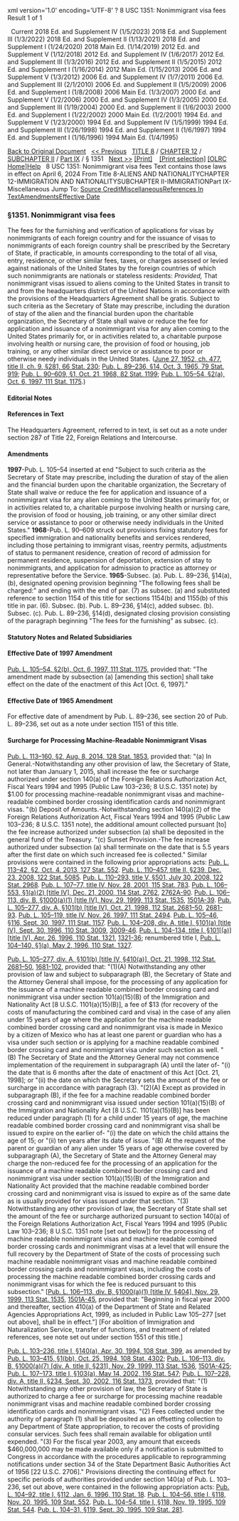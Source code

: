 xml version='1.0' encoding='UTF-8' ?
8 USC 1351: Nonimmigrant visa fees
 Result 1 of 1
 
  
  Current
2018 Ed. and Supplement IV (1/5/2023)
2018 Ed. and Supplement III (1/3/2022)
2018 Ed. and Supplement II (1/13/2021)
2018 Ed. and Supplement I (1/24/2020)
2018 Main Ed. (1/14/2019)
2012 Ed. and Supplement V (1/12/2018)
2012 Ed. and Supplement IV (1/6/2017)
2012 Ed. and Supplement III (1/3/2016)
2012 Ed. and Supplement II (1/5/2015)
2012 Ed. and Supplement I (1/16/2014)
2012 Main Ed. (1/15/2013)
2006 Ed. and Supplement V (1/3/2012)
2006 Ed. and Supplement IV (1/7/2011)
2006 Ed. and Supplement III (2/1/2010)
2006 Ed. and Supplement II (1/5/2009)
2006 Ed. and Supplement I (1/8/2008)
2006 Main Ed. (1/3/2007)
2000 Ed. and Supplement V (1/2/2006)
2000 Ed. and Supplement IV (1/3/2005)
2000 Ed. and Supplement III (1/19/2004)
2000 Ed. and Supplement II (1/6/2003)
2000 Ed. and Supplement I (1/22/2002)
2000 Main Ed. (1/2/2001)
1994 Ed. and Supplement V (1/23/2000)
1994 Ed. and Supplement IV (1/5/1999)
1994 Ed. and Supplement III (1/26/1998)
1994 Ed. and Supplement II (1/6/1997)
1994 Ed. and Supplement I (1/16/1996)
1994 Main Ed. (1/4/1995)
  
 
  
[Back to Original Document](/view.xhtml;jsessionid=F5A3E66F2F06A463F914A9E8EEB7B6AB)
 
[<< Previous](#)
  
 [TITLE 8](/view.xhtml;jsessionid=F5A3E66F2F06A463F914A9E8EEB7B6AB?req=granuleid%3AUSC-prelim-title8&saved=%7CZ3JhbnVsZWlkOlVTQy1wcmVsaW0tdGl0bGU4LXNlY3Rpb24xMzUx%7C%7C%7C0%7Cfalse%7Cprelim&edition=prelim) / [CHAPTER 12](/view.xhtml;jsessionid=F5A3E66F2F06A463F914A9E8EEB7B6AB?req=granuleid%3AUSC-prelim-title8-chapter12&saved=%7CZ3JhbnVsZWlkOlVTQy1wcmVsaW0tdGl0bGU4LXNlY3Rpb24xMzUx%7C%7C%7C0%7Cfalse%7Cprelim&edition=prelim) / [SUBCHAPTER II](/view.xhtml;jsessionid=F5A3E66F2F06A463F914A9E8EEB7B6AB?req=granuleid%3AUSC-prelim-title8-chapter12-subchapter2&saved=%7CZ3JhbnVsZWlkOlVTQy1wcmVsaW0tdGl0bGU4LXNlY3Rpb24xMzUx%7C%7C%7C0%7Cfalse%7Cprelim&edition=prelim) / [Part IX](/view.xhtml;jsessionid=F5A3E66F2F06A463F914A9E8EEB7B6AB?req=granuleid%3AUSC-prelim-title8-chapter12-subchapter2-part9&saved=%7CZ3JhbnVsZWlkOlVTQy1wcmVsaW0tdGl0bGU4LXNlY3Rpb24xMzUx%7C%7C%7C0%7Cfalse%7Cprelim&edition=prelim) / § 1351
  
 [Next >>](#)
[[Print]](#)
   
 [[Print selection]](#)
[[OLRC Home]](/browse.xhtml;jsessionid=F5A3E66F2F06A463F914A9E8EEB7B6AB)[Help](/navHelp.xhtml;jsessionid=F5A3E66F2F06A463F914A9E8EEB7B6AB)
 
8 USC 1351: Nonimmigrant visa fees
Text contains those laws in effect on April 6, 2024
From Title 8-ALIENS AND NATIONALITYCHAPTER 12-IMMIGRATION AND NATIONALITYSUBCHAPTER II-IMMIGRATIONPart IX-Miscellaneous
Jump To: [Source Credit](#sourcecredit)[Miscellaneous](#miscellaneous-note)[References In Text](#referenceintext-note)[Amendments](#amendment-note)[Effective Date](#effectivedate-amendment-note)
### §1351. Nonimmigrant visa fees
The fees for the furnishing and verification of applications for visas by nonimmigrants of each foreign country and for the issuance of visas to nonimmigrants of each foreign country shall be prescribed by the Secretary of State, if practicable, in amounts corresponding to the total of all visa, entry, residence, or other similar fees, taxes, or charges assessed or levied against nationals of the United States by the foreign countries of which such nonimmigrants are nationals or stateless residents: *Provided,* That nonimmigrant visas issued to aliens coming to the United States in transit to and from the headquarters district of the United Nations in accordance with the provisions of the Headquarters Agreement shall be gratis. Subject to such criteria as the Secretary of State may prescribe, including the duration of stay of the alien and the financial burden upon the charitable organization, the Secretary of State shall waive or reduce the fee for application and issuance of a nonimmigrant visa for any alien coming to the United States primarily for, or in activities related to, a charitable purpose involving health or nursing care, the provision of food or housing, job training, or any other similar direct service or assistance to poor or otherwise needy individuals in the United States.
([June 27, 1952, ch. 477, title II, ch. 9, §281, 66 Stat. 230](/statviewer.htm?volume=66&page=230); [Pub. L. 89–236, §14, Oct. 3, 1965, 79 Stat. 919](/statviewer.htm?volume=79&page=919); [Pub. L. 90–609, §1, Oct. 21, 1968, 82 Stat. 1199](/statviewer.htm?volume=82&page=1199); [Pub. L. 105–54, §2(a), Oct. 6, 1997, 111 Stat. 1175](/statviewer.htm?volume=111&page=1175).)
  
#### **Editorial Notes**
#### References in Text
The Headquarters Agreement, referred to in text, is set out as a note under section 287 of Title 22, Foreign Relations and Intercourse.
#### Amendments
**1997**-Pub. L. 105–54 inserted at end "Subject to such criteria as the Secretary of State may prescribe, including the duration of stay of the alien and the financial burden upon the charitable organization, the Secretary of State shall waive or reduce the fee for application and issuance of a nonimmigrant visa for any alien coming to the United States primarily for, or in activities related to, a charitable purpose involving health or nursing care, the provision of food or housing, job training, or any other similar direct service or assistance to poor or otherwise needy individuals in the United States."
**1968**-Pub. L. 90–609 struck out provisions fixing statutory fees for specified immigration and nationality benefits and services rendered, including those pertaining to immigrant visas, reentry permits, adjustments of status to permanent residence, creation of record of admission for permanent residence, suspension of deportation, extension of stay to nonimmigrants, and application for admission to practice as attorney or representative before the Service.
**1965**-Subsec. (a). Pub. L. 89–236, §14(a), (b), designated opening provision beginning "The following fees shall be charged:" and ending with the end of par. (7) as subsec. (a) and substituted reference to section 1154 of this title for sections 1154(b) and 1155(b) of this title in par. (6).
Subsec. (b). Pub. L. 89–236, §14(c), added subsec. (b).
Subsec. (c). Pub. L. 89–236, §14(d), designated closing provision consisting of the paragraph beginning "The fees for the furnishing" as subsec. (c).
  
#### **Statutory Notes and Related Subsidiaries**
#### Effective Date of 1997 Amendment
[Pub. L. 105–54, §2(b), Oct. 6, 1997, 111 Stat. 1175](/statviewer.htm?volume=111&page=1175), provided that: "The amendment made by subsection (a) [amending this section] shall take effect on the date of the enactment of this Act [Oct. 6, 1997]."
#### Effective Date of 1965 Amendment
For effective date of amendment by Pub. L. 89–236, see section 20 of Pub. L. 89–236, set out as a note under section 1151 of this title.
#### Surcharge for Processing Machine-Readable Nonimmigrant Visas
[Pub. L. 113–160, §2, Aug. 8, 2014, 128 Stat. 1853](/statviewer.htm?volume=128&page=1853), provided that:
"(a) In General.-Notwithstanding any other provision of law, the Secretary of State, not later than January 1, 2015, shall increase the fee or surcharge authorized under section 140(a) of the Foreign Relations Authorization Act, Fiscal Years 1994 and 1995 (Public Law 103–236; 8 U.S.C. 1351 note) by $1.00 for processing machine-readable nonimmigrant visas and machine-readable combined border crossing identification cards and nonimmigrant visas.
"(b) Deposit of Amounts.-Notwithstanding section 140(a)(2) of the Foreign Relations Authorization Act, Fiscal Years 1994 and 1995 (Public Law 103–236; 8 U.S.C. 1351 note), the additional amount collected pursuant [to] the fee increase authorized under subsection (a) shall be deposited in the general fund of the Treasury.
"(c) Sunset Provision.-The fee increase authorized under subsection (a) shall terminate on the date that is 5.5 years after the first date on which such increased fee is collected."
Similar provisions were contained in the following prior appropriations acts:
[Pub. L. 113–42, §2, Oct. 4, 2013, 127 Stat. 552](/statviewer.htm?volume=127&page=552).
[Pub. L. 110–457, title II, §239, Dec. 23, 2008, 122 Stat. 5085](/statviewer.htm?volume=122&page=5085).
[Pub. L. 110–293, title V, §501, July 30, 2008, 122 Stat. 2968](/statviewer.htm?volume=122&page=2968).
[Pub. L. 107–77, title IV, Nov. 28, 2001, 115 Stat. 783](/statviewer.htm?volume=115&page=783).
[Pub. L. 106–553, §1(a)(2) [title IV], Dec. 21, 2000, 114 Stat. 2762](/statviewer.htm?volume=114&page=2762), [2762A-90](/statviewer.htm?volume=114&page=2762A-90).
[Pub. L. 106–113, div. B, §1000(a)(1) [title IV], Nov. 29, 1999, 113 Stat. 1535](/statviewer.htm?volume=113&page=1535), [1501A-39](/statviewer.htm?volume=113&page=1501A-39).
[Pub. L. 105–277, div. A, §101(b) [title IV], Oct. 21, 1998, 112 Stat. 2681–50](/statviewer.htm?volume=112&page=2681-50), [2681-93](/statviewer.htm?volume=112&page=2681-93).
[Pub. L. 105–119, title IV, Nov. 26, 1997, 111 Stat. 2494](/statviewer.htm?volume=111&page=2494).
[Pub. L. 105–46, §116, Sept. 30, 1997, 111 Stat. 1157](/statviewer.htm?volume=111&page=1157).
[Pub. L. 104–208, div. A, title I, §101(a) [title IV], Sept. 30, 1996, 110 Stat. 3009](/statviewer.htm?volume=110&page=3009), [3009-46](/statviewer.htm?volume=110&page=3009-46).
[Pub. L. 104–134, title I, §101[(a)] [title IV], Apr. 26, 1996, 110 Stat. 1321](/statviewer.htm?volume=110&page=1321), [1321-36](/statviewer.htm?volume=110&page=1321-36); renumbered title I, [Pub. L. 104–140, §1(a), May 2, 1996, 110 Stat. 1327](/statviewer.htm?volume=110&page=1327).
  
[Pub. L. 105–277, div. A, §101(b) [title IV, §410(a)], Oct. 21, 1998, 112 Stat. 2681–50](/statviewer.htm?volume=112&page=2681-50), [1681-102](/statviewer.htm?volume=112&page=1681), provided that:
"(1)(A) Notwithstanding any other provision of law and subject to subparagraph (B), the Secretary of State and the Attorney General shall impose, for the processing of any application for the issuance of a machine readable combined border crossing card and nonimmigrant visa under section 101(a)(15)(B) of the Immigration and Nationality Act [8 U.S.C. 1101(a)(15)(B)], a fee of $13 (for recovery of the costs of manufacturing the combined card and visa) in the case of any alien under 15 years of age where the application for the machine readable combined border crossing card and nonimmigrant visa is made in Mexico by a citizen of Mexico who has at least one parent or guardian who has a visa under such section or is applying for a machine readable combined border crossing card and nonimmigrant visa under such section as well.
"(B) The Secretary of State and the Attorney General may not commence implementation of the requirement in subparagraph (A) until the later of-
"(i) the date that is 6 months after the date of enactment of this Act [Oct. 21, 1998]; or
"(ii) the date on which the Secretary sets the amount of the fee or surcharge in accordance with paragraph (3).
"(2)(A) Except as provided in subparagraph (B), if the fee for a machine readable combined border crossing card and nonimmigrant visa issued under section 101(a)(15)(B) of the Immigration and Nationality Act [8 U.S.C. 1101(a)(15)(B)] has been reduced under paragraph (1) for a child under 15 years of age, the machine readable combined border crossing card and nonimmigrant visa shall be issued to expire on the earlier of-
"(i) the date on which the child attains the age of 15; or
"(ii) ten years after its date of issue.
"(B) At the request of the parent or guardian of any alien under 15 years of age otherwise covered by subparagraph (A), the Secretary of State and the Attorney General may charge the non-reduced fee for the processing of an application for the issuance of a machine readable combined border crossing card and nonimmigrant visa under section 101(a)(15)(B) of the Immigration and Nationality Act provided that the machine readable combined border crossing card and nonimmigrant visa is issued to expire as of the same date as is usually provided for visas issued under that section.
"(3) Notwithstanding any other provision of law, the Secretary of State shall set the amount of the fee or surcharge authorized pursuant to section 140(a) of the Foreign Relations Authorization Act, Fiscal Years 1994 and 1995 (Public Law 103–236; 8 U.S.C. 1351 note [set out below]) for the processing of machine readable nonimmigrant visas and machine readable combined border crossing cards and nonimmigrant visas at a level that will ensure the full recovery by the Department of State of the costs of processing such machine readable nonimmigrant visas and machine readable combined border crossing cards and nonimmigrant visas, including the costs of processing the machine readable combined border crossing cards and nonimmigrant visas for which the fee is reduced pursuant to this subsection."
[[Pub. L. 106–113, div. B, §1000(a)(1) [title IV, §404], Nov. 29, 1999, 113 Stat. 1535](/statviewer.htm?volume=113&page=1535), [1501A-45](/statviewer.htm?volume=113&page=1501A-45), provided that: "Beginning in fiscal year 2000 and thereafter, section 410(a) of the Department of State and Related Agencies Appropriations Act, 1999, as included in Public Law 105–277 [set out above], shall be in effect."]
[For abolition of Immigration and Naturalization Service, transfer of functions, and treatment of related references, see note set out under section 1551 of this title.]
  
[Pub. L. 103–236, title I, §140(a), Apr. 30, 1994, 108 Stat. 399](/statviewer.htm?volume=108&page=399), as amended by [Pub. L. 103–415, §1(bb), Oct. 25, 1994, 108 Stat. 4302](/statviewer.htm?volume=108&page=4302); [Pub. L. 106–113, div. B, §1000(a)(7) [div. A, title II, §231], Nov. 29, 1999, 113 Stat. 1536](/statviewer.htm?volume=113&page=1536), [1501A-425](/statviewer.htm?volume=113&page=1501A-425); [Pub. L. 107–173, title I, §103(a), May 14, 2002, 116 Stat. 547](/statviewer.htm?volume=116&page=547); [Pub. L. 107–228, div. A, title II, §234, Sept. 30, 2002, 116 Stat. 1373](/statviewer.htm?volume=116&page=1373), provided that:
"(1) Notwithstanding any other provision of law, the Secretary of State is authorized to charge a fee or surcharge for processing machine readable nonimmigrant visas and machine readable combined border crossing identification cards and nonimmigrant visas.
"(2) Fees collected under the authority of paragraph (1) shall be deposited as an offsetting collection to any Department of State appropriation, to recover the costs of providing consular services. Such fees shall remain available for obligation until expended.
"(3) For the fiscal year 2003, any amount that exceeds $460,000,000 may be made available only if a notification is submitted to Congress in accordance with the procedures applicable to reprogramming notifications under section 34 of the State Department Basic Authorities Act of 1956 [22 U.S.C. 2706]."
Provisions directing the continuing effect for specific periods of authorities provided under section 140(a) of Pub. L. 103–236, set out above, were contained in the following appropriation acts:
[Pub. L. 104–92, title I, §112, Jan. 6, 1996, 110 Stat. 18](/statviewer.htm?volume=110&page=18).
[Pub. L. 104–56, title I, §118, Nov. 20, 1995, 109 Stat. 552](/statviewer.htm?volume=109&page=552).
[Pub. L. 104–54, title I, §118, Nov. 19, 1995, 109 Stat. 544](/statviewer.htm?volume=109&page=544).
[Pub. L. 104–31, §119, Sept. 30, 1995, 109 Stat. 281](/statviewer.htm?volume=109&page=281).
